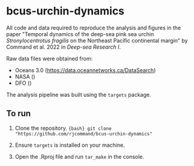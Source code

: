 # bcus-urchin-dynamics

All code and data required to reproduce the analysis and figures in the paper "Temporal dynamics of the deep-sea pink sea urchin *Stronylocentrotus fragilis* on the Northeast Pacific continental margin" by Command et al. 2022 in *Deep-sea Research I*. 

Raw data files were obtained from:
- Oceans 3.0 (https://data.oceannetworks.ca/DataSearch)
- NASA ()
- DFO ()

The analysis pipeline was built using the `targets` package.

## To run
1. Clone the repository.
```{bash} git clone "https://github.com/rjcommand/bcus-urchin-dynamics"```

2. Ensure `targets` is installed on your machine.

3. Open the .Rproj file and run `tar_make` in the console.
